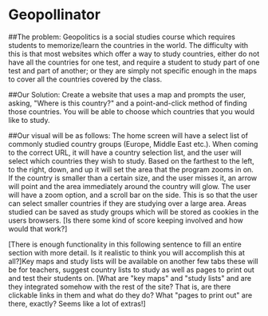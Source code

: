 Geopollinator
=============

##The problem:
Geopolitics is a social studies course which requires students to
memorize/learn the countries in the world. The difficulty with this
is that most websites which offer a way to study countries, either do
not have all the countries for one test, and require a student to study
part of one test and part of another; or they are simply not specific
enough in the maps to cover all the countries covered by the class.

##Our Solution:
Create a website that uses a map and prompts the user, asking, "Where
is this country?" and a point-and-click method of finding those
countries. You will be able to choose which countries that you would
like to study. 

##Our visual will be as follows:
The home screen will have a select list of commonly studied country
groups (Europe, Middle East etc.). When coming to the correct URL, it will have a country selection list, 
and the user will select 
which countries they wish to study. Based on the farthest to the left,
to the right, down, and up it will set the area that the program zooms in
on. If the country is smaller than a certain size, and the user misses
it, an arrow will point and the area immediately around the country
will glow. The user will have a zoom option, and a scroll bar on the side.
This is so that the user can select smaller countries if they are
studying over a large area. Areas studied can be saved as study
groups which will be stored as cookies in the users browsers. 
[Is there some kind of score keeping involved and how would that work?]

[There is enough functionality in this following sentence to fill
an entire section with more detail. Is it realistic to think you
will accomplish this at all?]Key
maps and study lists will be available on another few tabs these will
be for teachers, suggest country lists to study as well as pages to
print out and test their students on. [What are "key maps" and "study lists"
and are they integrated somehow with the rest of the site? That is, are 
there clickable links in them and what do they do? What "pages to print
out" are there, exactly? Seems like a lot of extras!]
